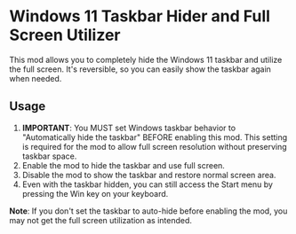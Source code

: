 # Windows 11 Taskbar Hider and Full Screen Utilizer

This mod allows you to completely hide the Windows 11 taskbar and utilize the full screen. It's reversible, so you can easily show the taskbar again when needed.

## Usage

1. **IMPORTANT**: You MUST set Windows taskbar behavior to "Automatically hide the taskbar" BEFORE enabling this mod. This setting is required for the mod to allow full screen resolution without preserving taskbar space.
2. Enable the mod to hide the taskbar and use full screen.
3. Disable the mod to show the taskbar and restore normal screen area.
4. Even with the taskbar hidden, you can still access the Start menu by pressing the Win key on your keyboard.

**Note**: If you don't set the taskbar to auto-hide before enabling the mod, you may not get the full screen utilization as intended.